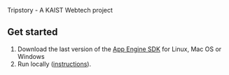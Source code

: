 Tripstory - A KAIST Webtech project

Get started
------------------------------------
1. Download the last version of the [App Engine SDK](http://code.google.com/appengine/downloads.html#Google_App_Engine_SDK_for_Python) for Linux, Mac OS or Windows 
1. Run locally ([instructions](https://developers.google.com/appengine/docs/python/tools/devserver)).
